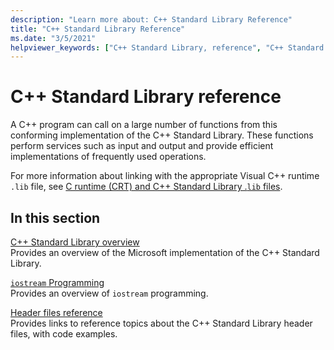 ```yaml
---
description: "Learn more about: C++ Standard Library Reference"
title: "C++ Standard Library Reference"
ms.date: "3/5/2021"
helpviewer_keywords: ["C++ Standard Library, reference", "C++ Standard Library", "template libraries", "libraries, Standard C++"]
---
```


# C++ Standard Library reference

A C++ program can call on a large number of functions from this conforming implementation of the C++ Standard Library. These functions perform services such as input and output and provide efficient implementations of frequently used operations.

For more information about linking with the appropriate Visual C++ runtime `.lib` file, see [C runtime (CRT) and C++ Standard Library .`lib` files](../c-runtime-library/crt-library-features.md).

## In this section

[C++ Standard Library overview](../standard-library/cpp-standard-library-overview.md)\
Provides an overview of the Microsoft implementation of the C++ Standard Library.

[`iostream` Programming](../standard-library/iostream-programming.md)\
Provides an overview of `iostream` programming.

[Header files reference](../standard-library/cpp-standard-library-header-files.md)\
Provides links to reference topics about the C++ Standard Library header files, with code examples.
